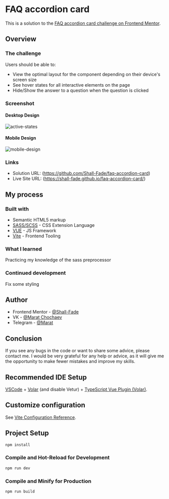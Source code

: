 # FAQ accordion card

This is a solution to the [FAQ accordion card challenge on Frontend Mentor](https://www.frontendmentor.io/solutions/faq-accordion-card-with-vue3-sass-8s07PC3Yyx).

## Overview

### The challenge

Users should be able to:

- View the optimal layout for the component depending on their device's screen size
- See hover states for all interactive elements on the page
- Hide/Show the answer to a question when the question is clicked

### Screenshot

#### Desktop Design
![active-states](https://user-images.githubusercontent.com/75619295/176911732-dc1d57ba-e0f7-411f-b157-9925587ed341.jpg)
#### Mobile Design
![mobile-design](https://user-images.githubusercontent.com/75619295/176911742-d723f4bc-b9bc-4cbe-b292-8ac9e21699eb.jpg)

### Links

- Solution URL: (https://github.com/Shall-Fade/faq-accordion-card)
- Live Site URL: (https://shall-fade.github.io/faq-accordion-card/)

## My process

### Built with

- Semantic HTML5 markup
- [SASS/SCSS](https://sass-lang.com) - CSS Extension Language
- [VUE](https://vuejs.org) - JS Framework
- [Vite](https://vitejs.dev) - Frontend Tooling

### What I learned

Practicing my knowledge of the sass preprocessor

### Continued development

Fix some styling

## Author

- Frontend Mentor - [@Shall-Fade](https://www.frontendmentor.io/profile/Shall-Fade)
- VK - [@Marat Chochaev](https://vk.com/0another0)
- Telegram - [@Marat](https://t.me/another_rn)

## Conclusion

If you see any bugs in the code or want to share some advice, please contact me. I would be very grateful for any help or advice, as it will give me the opportunity to make fewer mistakes and improve my skills.

## Recommended IDE Setup

[VSCode](https://code.visualstudio.com/) + [Volar](https://marketplace.visualstudio.com/items?itemName=Vue.volar) (and disable Vetur) + [TypeScript Vue Plugin (Volar)](https://marketplace.visualstudio.com/items?itemName=Vue.vscode-typescript-vue-plugin).

## Customize configuration

See [Vite Configuration Reference](https://vitejs.dev/config/).

## Project Setup

```sh
npm install
```

### Compile and Hot-Reload for Development

```sh
npm run dev
```

### Compile and Minify for Production

```sh
npm run build
```
